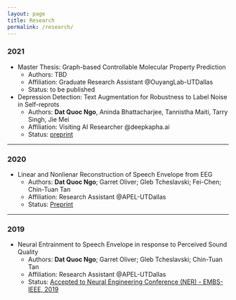 ```yaml
---
layout: page
title: Research
permalink: /research/
---
```


### 2021
- Master Thesis: Graph-based Controllable Molecular Property Prediction
  - Authors: TBD
  - Affiliation: Graduate Research Assistant @OuyangLab-UTDallas
  - Status: to be published
- Depression Detection: Text Augmentation for Robustness to Label Noise in Self-reprots
  - Authors: **Dat Quoc Ngo**, Aninda Bhattacharjee, Tannistha Maiti, Tarry Singh, Jie Mei
  - Affiliation: Visiting AI Researcher @deepkapha.ai
  - Status: [preprint](https://github.com/quocdat32461997/quocdat32461997.github.io/blob/master/assets/depressio_augmentation_for_noisy_labels.pdf)

---

### 2020
- Linear and Nonlienar Reconstruction of Speech Envelope from EEG
  - Authors: **Dat Quoc Ngo**; Garret Oliver; Gleb Tcheslavski; Fei-Chen; Chin-Tuan Tan
  - Affiliation: Research Assistant @APEL-UTDallas
  - Status: [Preprint](assets/linear_and_nonlinear_reconstruction_of_speech_envelope_from_eeg.pdf)

---

### 2019
- Neural Entrainment to Speech Envelope in response to Perceived Sound Quality
  - Authors: **Dat Quoc Ngo**; Garret Oliver; Gleb Tcheslavski; Chin-Tuan Tan
  - Affiliation: Research Assistant @APEL-UTDallas
  - Status: [Accepted to Neural Engineering Conference (NER) - EMBS-IEEE, 2019](https://ieeexplore.ieee.org/document/8717078)

